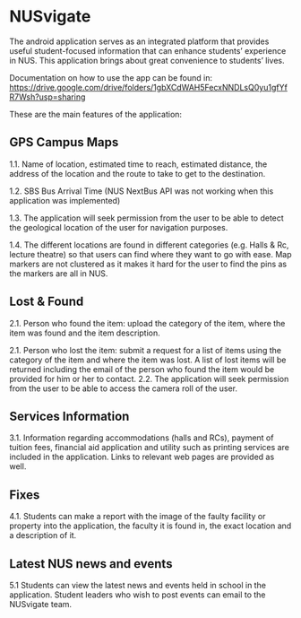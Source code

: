 # NUSvigate
The android application serves as an integrated platform that provides useful student-focused information that can enhance students’ experience in NUS. This application brings about great convenience  to students’ lives.

Documentation on how to use the app can be found in: https://drive.google.com/drive/folders/1gbXCdWAH5FecxNNDLsQ0yu1gfYfR7Wsh?usp=sharing

These are the main features of the application:

## **GPS Campus Maps**

1.1. Name of location, estimated time to reach, estimated distance, the address of the location and the route to take to get to the destination.

1.2. SBS Bus Arrival Time (NUS NextBus API was not working when this application was implemented)

1.3. The application will seek permission from the user to be able to detect the geological location of the user for navigation purposes.

1.4. The different locations are found in different categories (e.g. Halls & Rc, lecture theatre) so that users can find where they want to go with ease. Map markers are not clustered as it makes it hard for the user to find the pins as the markers are all in NUS.

## **Lost & Found**

2.1. Person who found the item: upload the category of the item, where the item was found and the item description.

2.1. Person who lost the item: submit a request for a list of items using the category of the item and where the item was lost. A list of lost items will be returned including the email of the person who found the item would be provided for him or her to contact.
2.2. The application will seek permission from the user to be able to access the camera roll of the user.

## **Services Information**

3.1. Information regarding accommodations (halls and RCs), payment of tuition fees, financial aid application and utility such as printing services are included in the application. Links to relevant web pages are provided as well.

## **Fixes**

4.1. Students can make a report with the image of the faulty facility or property into the application, the faculty it is found in, the exact location and a description of it.

## **Latest NUS news and events**
5.1 Students can view the latest news and events held in school in the application. Student leaders who wish to post events can email to the NUSvigate team.

